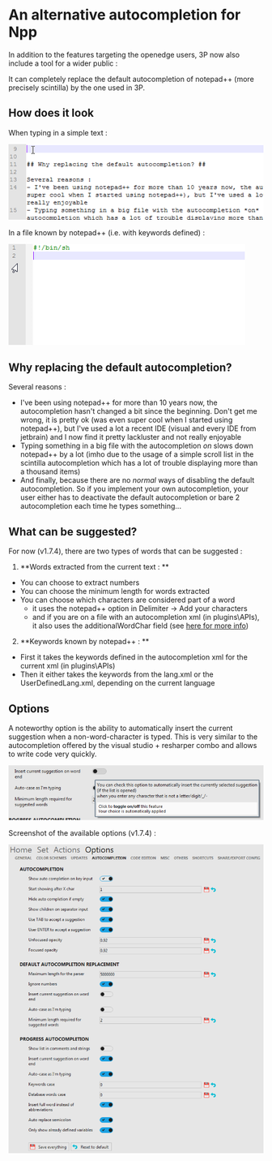
# An alternative autocompletion for Npp # 
 
In addition to the features targeting the openedge users, 3P now also include a tool for a wider public : 
 
It can completely replace the default autocompletion of notepad++ (more precisely scintilla) by the one used in 3P. 
 
 
## How does it look ## 
 
When typing in a simple text : 
 
![image](content_images/gif/npp-autocompletion-ex1.gif) 
 
In a file known by notepad++ (i.e. with keywords defined) : 
 
![image](content_images/gif/npp-autocompletion-ex2.gif) 
 
 
## Why replacing the default autocompletion? ## 
 
Several reasons : 
- I've been using notepad++ for more than 10 years now, the autocompletion hasn't changed a bit since the beginning. Don't get me wrong, it is pretty ok (was even super cool when I started using notepad++), but I've used a lot a recent IDE (visual and every IDE from jetbrain) and I now find it pretty lackluster and not really enjoyable 
- Typing something in a big file with the autocompletion *on* slows down notepad++ by a lot (imho due to the usage of a simple scroll list in the scintilla autocompletion which has a lot of trouble displaying more than a thousand items) 
- And finally, because there are no *normal* ways of disabling the default autocompletion. So if you implement your own autocompletion, your user either has to deactivate the default autocompletion or bare 2 autocompletion each time he types something... 
 
 
## What can be suggested? ## 
 
For now (v1.7.4), there are two types of words that can be suggested : 
 
1. **Words extracted from the current text : **
  - You can choose to extract numbers 
  - You can choose the minimum length for words extracted 
  - You can choose which characters are considered part of a word
    - it uses the notepad++ option in Delimiter -> Add your characters 
    - and if you are on a file with an autocompletion xml (in plugins\APIs\), it also uses the additionalWordChar field (see [here for more info](http://docs.notepad-plus-plus.org/index.php/Auto_Completion)) 
2. **Keywords known by notepad++ : **
  - First it takes the keywords defined in the autocompletion xml for the current xml (in plugins\APIs\) 
  - Then it either takes the keywords from the lang.xml or the UserDefinedLang.xml, depending on the current language 
 
 
## Options ## 
 
A noteworthy option is the ability to automatically insert the current suggestion when a non-word-character is typed. This is very similar to the autocompletion offered by the visual studio + resharper combo and allows to write code very quickly. 
 
![image](content_images/autocompletion/autocompletion-autoinstert.png) 
 
Screenshot of the available options (v1.7.4) : 
 
![image](content_images/autocompletion/options.png) 